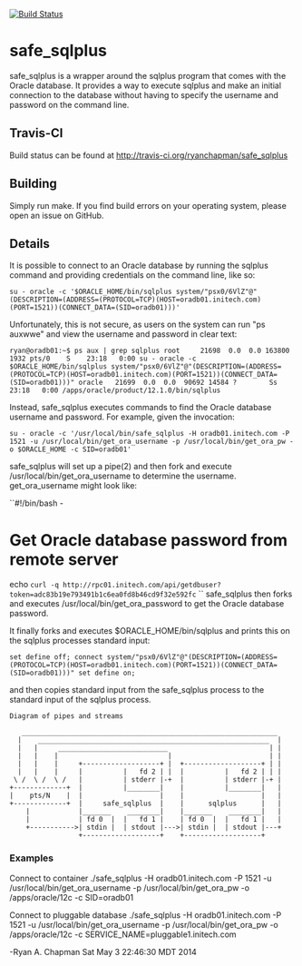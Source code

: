 [![Build Status](https://travis-ci.org/ryanchapman/safe_sqlplus.png)](https://travis-ci.org/ryanchapman/safe_sqlplus)

# safe_sqlplus

safe_sqlplus is a wrapper around the sqlplus program that comes with the Oracle database.
It provides a way to execute sqlplus and make an initial connection to the database 
without having to specify the username and password on the command line.

## Travis-CI

Build status can be found at http://travis-ci.org/ryanchapman/safe_sqlplus

## Building

Simply run make.  If you find build errors on your operating system, please open 
an issue on GitHub.

## Details

It is possible to connect to an Oracle database by running the sqlplus command and providing
credentials on the command line, like so:  

``su - oracle -c '$ORACLE_HOME/bin/sqlplus system/"psx0/6VlZ"@"(DESCRIPTION=(ADDRESS=(PROTOCOL=TCP)(HOST=oradb01.initech.com)(PORT=1521))(CONNECT_DATA=(SID=oradb01)))'``

Unfortunately, this is not secure, as users on the system can run "ps auxwwe" and view the 
username and password in clear text:

``ryan@oradb01:~$ ps aux | grep sqlplus
root     21698  0.0  0.0 163800  1932 pts/0    S    23:18   0:00 su - oracle -c $ORACLE_HOME/bin/sqlplus system/"psx0/6VlZ"@"(DESCRIPTION=(ADDRESS=(PROTOCOL=TCP)(HOST=oradb01.initech.com)(PORT=1521))(CONNECT_DATA=(SID=oradb01)))"
oracle   21699  0.0  0.0  90692 14584 ?        Ss   23:18   0:00 /apps/oracle/product/12.1.0/bin/sqlplus                                  
``

Instead, safe_sqlplus executes commands to find the Oracle database username and password.
For example, given the invocation:

``su - oracle -c '/usr/local/bin/safe_sqlplus -H oradb01.initech.com -P 1521 -u /usr/local/bin/get_ora_username -p /usr/local/bin/get_ora_pw -o $ORACLE_HOME -c SID=oradb01'``

safe_sqlplus will set up a pipe(2) and then fork and execute /usr/local/bin/get_ora_username to determine the username.  get_ora_username might look like:

``#!/bin/bash -

# Get Oracle database password from remote server
echo `curl -q http://rpc01.initech.com/api/getdbuser?token=adc83b19e793491b1c6ea0fd8b46cd9f32e592fc`
``
safe_sqlplus then forks and executes /usr/local/bin/get_ora_password to get the Oracle database password.

It finally forks and executes $ORACLE_HOME/bin/sqlplus and prints this on the sqlplus processes standard input:

``set define off;
connect system/"psx0/6VlZ"@"(DESCRIPTION=(ADDRESS=(PROTOCOL=TCP)(HOST=oradb01.initech.com)(PORT=1521))(CONNECT_DATA=(SID=oradb01)))"
set define on;``

and then copies standard input from the safe_sqlplus process to the standard input of the sqlplus process.

    Diagram of pipes and streams

       _______________________________________________________________ 
      |    _________________________________________________________  |
      |   |     ___________________________                         | |
      |   |    |                           |                        | |
      |   |    |     +-------------------+ |  +-------------------+ | |
      |   |    |     |          |   fd 2 | |  |          |   fd 2 | | |
     \ /  \ /  \ /   |          | stderr |-+  |          | stderr |-+ |
    +-------------+  |          |________|    |          |________|   |
    |    pts/N    |  |                   |    |                   |   |
    +-------------+  |     safe_sqlplus  |    |      sqlplus      |   |
        |            |_______    ________|    |_______    ________|   |
        |            | fd 0  |  |   fd 1 |    | fd 0  |  |   fd 1 |   |
        +----------->| stdin |  | stdout |--->| stdin |  | stdout |---+
                     +-------------------+    +-------------------+


### Examples

Connect to container
./safe_sqlplus -H oradb01.initech.com -P 1521 -u /usr/local/bin/get_ora_username -p /usr/local/bin/get_ora_pw -o /apps/oracle/12c -c SID=oradb01

Connect to pluggable database
./safe_sqlplus -H oradb01.initech.com -P 1521 -u /usr/local/bin/get_ora_username -p /usr/local/bin/get_ora_pw -o /apps/oracle/12c -c SERVICE_NAME=pluggable1.initech.com


-Ryan A. Chapman
 Sat May  3 22:46:30 MDT 2014
